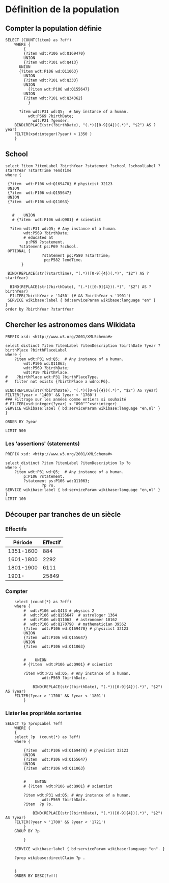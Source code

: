 
# Définition de la population

## Compter la population définie

    SELECT (COUNT(?item) as ?eff)
        WHERE {
            {
            {?item wdt:P106 wd:Q169470}
            UNION
            {?item wdt:P101 wd:Q413}  
          UNION 
          {?item wdt:P106 wd:Q11063}
            UNION
            {?item wdt:P101 wd:Q333} 
            UNION
              {?item wdt:P106 wd:Q155647}
            UNION
            {?item wdt:P101 wd:Q34362} 
              }
          
          ?item wdt:P31 wd:Q5;  # Any instance of a human.
              wdt:P569 ?birthDate;
                wdt:P21 ?gender.
        BIND(REPLACE(str(?birthDate), "(.*)([0-9]{4})(.*)", "$2") AS ?year)
        FILTER(xsd:integer(?year) > 1350 )
        } 








## School


    select ?item ?itemLabel ?birthYear ?statement ?school ?schoolLabel ?startYear ?startTime ?endTime
    where {
           
     {?item  wdt:P106 wd:Q169470} # physicist 32123
     UNION
     {?item  wdt:P106 wd:Q155647}     
     UNION
     {?item  wdt:P106 wd:Q11063}
                    

       #    UNION
       # {?item  wdt:P106 wd:Q901} # scientist
         
      ?item wdt:P31 wd:Q5; # Any instance of a human.
            wdt:P569 ?birthDate;
            # educated at
             p:P69 ?statement.
          ?statement ps:P69 ?school.
     OPTIONAL {
                    ?statement pq:P580 ?startTime;
                     pq:P582 ?endTime.
           }
     
     BIND(REPLACE(str(?startTime), "(.*)([0-9]{4})(.*)", "$2") AS ?startYear)
    
      BIND(REPLACE(str(?birthDate), "(.*)([0-9]{4})(.*)", "$2") AS ?birthYear)
      FILTER(?birthYear > '1450' )# && ?birthYear < '1901')
     SERVICE wikibase:label { bd:serviceParam wikibase:language "en" }
    }
    order by ?birthYear ?startYear




## Chercher les astronomes dans Wikidata

    PREFIX xsd: <http://www.w3.org/2001/XMLSchema#>

    select distinct ?item ?itemLabel ?itemDescription ?birthDate ?year ?birthPlace ?birthPlaceLabel
    where {
        ?item wdt:P31 wd:Q5;  # Any instance of a human.
            wdt:P106 wd:Q11063;
            wdt:P569 ?birthDate;
            wdt:P19 ?birthPlace.
    #    ?birthPlace wdt:P31 ?birthPlaceType.
    #   filter not exists {?birthPlace a wdno:P6}.

    BIND(REPLACE(str(?birthDate), "(.*)([0-9]{4})(.*)", "$2") AS ?year)
    FILTER(?year > '1400' && ?year < '1760')
    ### Filtrage sur les années comme entiers si souhaité
    # FILTER(xsd:integer(?year) < "890"^^xsd:integer)
    SERVICE wikibase:label { bd:serviceParam wikibase:language "en,nl" }
    }

    ORDER BY ?year

    LIMIT 500 





### Les 'assertions' (statements)

    PREFIX xsd: <http://www.w3.org/2001/XMLSchema#>

    select distinct ?item ?itemLabel ?itemDescription ?p ?o
    where {
        ?item wdt:P31 wd:Q5;  # Any instance of a human.
            p:P106 ?statement.
            ?statement ps:P106 wd:Q11063;
                    ?p ?o.
    SERVICE wikibase:label { bd:serviceParam wikibase:language "en,nl" }
    }
    LIMIT 100 

## Découper par tranches de un siècle

### Effectifs

| Période   | Effectif |
| --------- | -------- |
| 1351-1600 | 884      |
| 1601-1800 | 2292     |
| 1801-1900 | 6111     |
| 1901-     | 25849    |


### Compter

        select (count(*) as ?eff)
        where {
            #  wdt:P106 wd:Q413 # physics 2
            #  wdt:P106 wd:Q155647  # astrologer 1364
            #  wdt:P106 wd:Q11063  # astronomer 10162
            #  wdt:P106 wd:Q170790  # mathematician 39562    
            {?item  wdt:P106 wd:Q169470} # physicist 32123
            UNION
            {?item  wdt:P106 wd:Q155647}     
            UNION
            {?item  wdt:P106 wd:Q11063}
                            

            #    UNION
            # {?item  wdt:P106 wd:Q901} # scientist
                
            ?item wdt:P31 wd:Q5; # Any instance of a human.
                    wdt:P569 ?birthDate.
               
                BIND(REPLACE(str(?birthDate), "(.*)([0-9]{4})(.*)", "$2") AS ?year)
        FILTER(?year > '1700' && ?year < '1801')
            }

### Lister les propriétés sortantes

    SELECT ?p ?propLabel ?eff
        WHERE {
        {
        select ?p  (count(*) as ?eff)
        where {
                
            {?item  wdt:P106 wd:Q169470} # physicist 32123
            UNION
            {?item  wdt:P106 wd:Q155647}     
            UNION
            {?item  wdt:P106 wd:Q11063}
                            

            #    UNION
            # {?item  wdt:P106 wd:Q901} # scientist
                
            ?item wdt:P31 wd:Q5; # Any instance of a human.
                    wdt:P569 ?birthDate.
            ?item  ?p ?o.

                BIND(REPLACE(str(?birthDate), "(.*)([0-9]{4})(.*)", "$2") AS ?year)
        FILTER(?year > '1700' && ?year < '1721')
            }
        GROUP BY ?p 
        
            }

        SERVICE wikibase:label { bd:serviceParam wikibase:language "en". } 
        
        ?prop wikibase:directClaim ?p .
         
            
        }  
        ORDER BY DESC(?eff)

